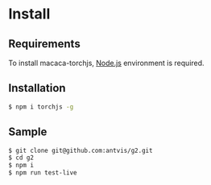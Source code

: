 # Install

## Requirements

To install macaca-torchjs, [Node.js](https://nodejs.org) environment is required.

## Installation

```bash
$ npm i torchjs -g
```

## Sample

```bash
$ git clone git@github.com:antvis/g2.git
$ cd g2
$ npm i
$ npm run test-live
```

